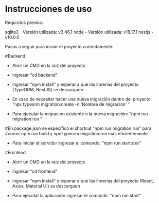# Instrucciones de uso

Requisitos previos:

sqlite3 - Versión utilizada: v3.46.1
node - Versión utilizada: v18.17.1
nestjs - v10.0.0

Pasos a seguir para iniciar el proyecto correctamente:

#Backend

- Abrir un CMD en la raiz del proyecto
- Ingresar "cd backend"

- Ingresar "npm install" y esperar a que las librerias del proyecto (TypeORM, NestJS) se descarguen.

- En caso de necesitar hacer una nueva migración dentro del proyecto:
"npx typeorm migration:create -n 'Nombre de migración' "

- Para ejecutar la migración existente o la nueva migración:
"npm run migration:run  "
  
#En package.json se especificó el shortcut "npm run migration:run" para #correr npm run build y npx typeorm migration:run más eficientemente

- Para iniciar el servidor ingresar el comando:
"npm run start:dev"

#Frontend

- Abrir un CMD en la raiz del proyecto

- Ingresar "cd frontend"

- Ingresar "npm install" y esperar a que las librerias del proyecto (React, Axios, Material UI) se descarguen

- Para ejecutar la aplicación ingresar el comando:
"npm run start"